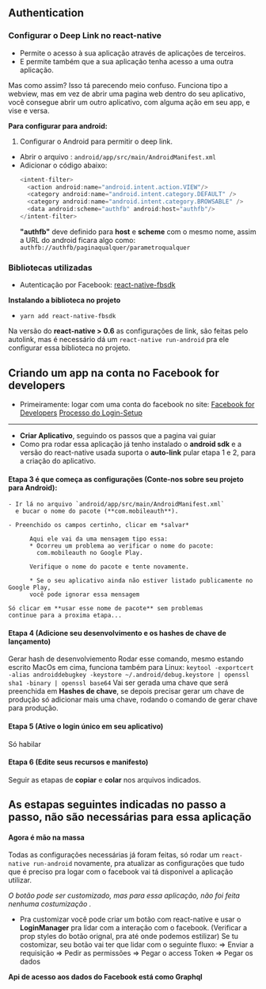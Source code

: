 ## Authentication

### Configurar o Deep Link no react-native

- Permite o acesso à sua aplicação através de aplicações
de terceiros.
- E permite também que a sua aplicação tenha acesso a uma outra aplicação. 

Mas como assim? Isso tá parecendo meio confuso.
Funciona tipo a webview, mas em vez de abrir uma pagina web dentro do seu aplicativo, você consegue abrir um outro aplicativo, com alguma ação em seu app,
e vise e versa.

**Para configurar para android:**
1) Configurar o Android para permitir o deep link.
  - Abrir o arquivo : `android/app/src/main/AndroidManifest.xml`
  - Adicionar o código abaixo: 
    ```java
    <intent-filter>
      <action android:name="android.intent.action.VIEW"/>
      <category android:name="android.intent.category.DEFAULT" />
      <category android:name="android.intent.category.BROWSABLE" />
      <data android:scheme="authfb" android:host="authfb"/>
    </intent-filter>
    ```
    **"authfb"** deve definido para **host** e **scheme** com o mesmo nome, assim a URL do android ficara algo como: 
    `authfb://authfb/paginaqualquer/parametroqualquer`


### **Bibliotecas utilizadas**

  - Autenticação por Facebook: [react-native-fbsdk](https://github.com/facebook/react-native-fbsdk)
  
**Instalando a biblioteca no projeto**

- `yarn add react-native-fbsdk`

Na versão do **react-native > 0.6** as configurações de link, são feitas pelo autolink, mas é necessário dá um 
`react-native run-android` pra ele configurar essa biblioteca no projeto.

## Criando um app na conta no Facebook for developers
- Primeiramente: logar com uma conta do facebook no site:
[Facebook for Developers](https://developers.facebook.com) 
[Processo do Login-Setup](https://developers.facebook.com/docs/facebook-login/android)
----
- **Criar Aplicativo**, seguindo os passos que a pagina vai guiar
- Como pra rodar essa aplicação já tenho instalado o **android sdk** e a versão do react-native usada suporta o **auto-link** pular etapa 1 e 2, para a criação do aplicativo.

#### Etapa 3 é que começa as configurações (Conte-nos sobre seu projeto para Android):
    - Ir lá no arquivo `android/app/src/main/AndroidManifest.xml` 
      e bucar o nome do pacote (**com.mobileauth**).
        
    - Preenchido os campos certinho, clicar em *salvar*

          Aqui ele vai da uma mensagem tipo essa:
          * Ocorreu um problema ao verificar o nome do pacote: 
            com.mobileauth no Google Play. 
          
          Verifique o nome do pacote e tente novamente.
          
          * Se o seu aplicativo ainda não estiver listado publicamente no Google Play, 
          você pode ignorar essa mensagem

    Só clicar em **usar esse nome de pacote** sem problemas
    continue para a proxima etapa...

#### Etapa 4 (Adicione seu desenvolvimento e os hashes de chave de lançamento)
Gerar hash de desenvolviemento
Rodar esse comando, mesmo estando escrito MacOs em cima, funciona também para Linux:
`keytool -exportcert -alias androiddebugkey -keystore ~/.android/debug.keystore | openssl sha1 -binary | openssl base64`
Vai ser gerada uma chave que será preenchida em **Hashes de chave**, se depois precisar gerar um chave de produção só adicionar mais uma chave, rodando o comando de gerar chave para produção.

#### Etapa 5 (Ative o login único em seu aplicativo)
Só habilar 

#### Etapa 6 (Edite seus recursos e manifesto)
Seguir as etapas de **copiar** e **colar** nos arquivos indicados.

**As estapas seguintes indicadas no passo a passo, não são necessárias para essa 
aplicação**
----
#### Agora é mão na massa

Todas as configurações necessárias já foram feitas, só rodar um `react-native run-android` novamente, pra atualizar as configurações que tudo que é preciso pra logar com o facebook vai tá disponivel a aplicação utilizar.

*O botão pode ser customizado, mas para essa aplicação, não foi feita nenhuma costumização .* 
- Pra customizar você pode criar um botão com react-native e usar o **LoginManager** pra lidar com a interação com o facebook. (Verificar a prop styles do botão orignal, pra até onde podemos estilizar)
Se tu costomizar, seu botão vai ter que lidar com o seguinte fluxo: 
=> Enviar a requisição 
=> Pedir as permissões
=> Pegar o access Token
=> Pegar os dados

**Api de acesso aos dados do Facebook está como Graphql** 
